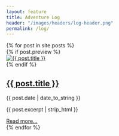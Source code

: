 ```yaml
---
layout: feature
title: Adventure Log
header: "/images/headers/log-header.png"
permalink: /log/
---
```


<script>
var container = document.querySelector('.masonry');
var msnry = new Masonry( container, {
  itemSelector: '.col-sm-6',
  columnWidth: '.col-sm-6'
});
</script>

<div class="row js-masonry" data-masonry-options='{ "itemSelector": ".col-sm-6", "columnWidth": ".col-sm-6" }'>
    {% for post in site.posts %}
    <div class="masonry">
         <div class="col-sm-6">
            <div class="log-entry">
                {% if post.preview %}
                <div class="log-img">
                    <a href="{{ post.url }}"><img src="{{ post.preview }}" title="{{ post.title }}" alt="{{ post.title }}"/></a>
                </div>
                {% endif %}
                <div class="log-desc">
                    <h2><a href="{{ post.url }}">{{ post.title }}</a></h2>
                    <p class="post-meta">{{ post.date | date_to_string }}</p>
                    <p>{{ post.excerpt | strip_html }}</p>
                    <a href="{{ post.url }}" class="more">Read more...</a>
                </div>
            </div>
        </div>
    </div>
    {% endfor %}
</div>